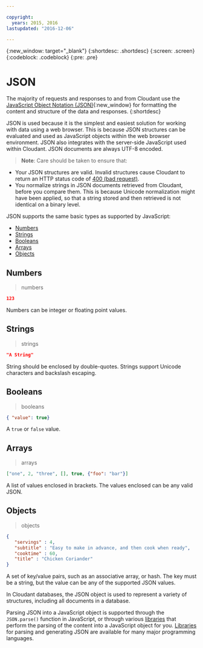 ```yaml
---

copyright:
  years: 2015, 2016
lastupdated: "2016-12-06"

---
```


{:new_window: target="_blank"}
{:shortdesc: .shortdesc}
{:screen: .screen}
{:codeblock: .codeblock}
{:pre: .pre}

# JSON

The majority of requests and responses to and from Cloudant
use the [JavaScript Object Notation (JSON)](https://en.wikipedia.org/wiki/JSON){:new_window}
for formatting the content and structure of the data and responses.
{:shortdesc}

JSON is used because it is the simplest and easiest solution for working with data using a web browser.
This is because JSON structures can be evaluated and used as JavaScript objects within the web browser environment.
JSON also integrates with the server-side JavaScript used within Cloudant.
JSON documents are always UTF-8 encoded.

>   **Note**: Care should be taken to ensure that:

-   Your JSON structures are valid.
    Invalid structures cause Cloudant to return an HTTP status code of [400 (bad request)](/docs/api/http.html#400).
-   You normalize strings in JSON documents retrieved from Cloudant,
    before you compare them.
    This is because Unicode normalization might have been applied,
    so that a string stored and then retrieved is not identical on a binary level.

JSON supports the same basic types as supported by JavaScript:

-   [Numbers](#numbers)
-   [Strings](#strings)
-   [Booleans](#booleans)
-   [Arrays](#arrays)
-   [Objects](#objects)

## Numbers

> numbers

```json
123
```

Numbers can be integer or floating point values.

## Strings

> strings

```json
"A String"
```

String should be enclosed by double-quotes. Strings support Unicode characters and backslash escaping.

## Booleans

> booleans

```json
{ "value": true}
```

A `true` or `false` value.

## Arrays

> arrays

```json
["one", 2, "three", [], true, {"foo": "bar"}]
```

A list of values enclosed in brackets. The values enclosed can be any valid JSON.


## Objects

> objects

```json
{
   "servings" : 4,
   "subtitle" : "Easy to make in advance, and then cook when ready",
   "cooktime" : 60,
   "title" : "Chicken Coriander"
}
```

A set of key/value pairs, such as an associative array, or hash. The key must be a string, but the value can be any of the supported JSON values.

In Cloudant databases, the JSON object is used to represent a variety of structures, including all documents in a database.

Parsing JSON into a JavaScript object is supported through the `JSON.parse()` function in JavaScript, or through various [libraries](../libraries/index.html#-client-libraries) that perform the parsing of the content into a JavaScript object for you. [Libraries](../libraries/index.html#-client-libraries) for parsing and generating JSON are available for many major programming languages.

